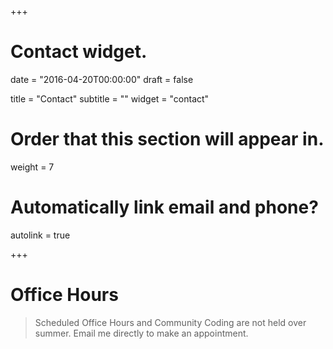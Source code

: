 +++
# Contact widget.

date = "2016-04-20T00:00:00"
draft = false

title = "Contact"
subtitle = ""
widget = "contact"

# Order that this section will appear in.
weight = 7

# Automatically link email and phone?
autolink = true

+++

# Office Hours 

> Scheduled Office Hours and Community Coding are not held over summer. Email me directly to make an appointment. 

<!---
* Holt 202: 
* Community Coding: 

_Need 1 unit? Sign up for MATH 290-Section 02 & Get credit for attending community coding sessions_


Want to make an appointment outside of these hours? <a href="https://radonatello.youcanbook.me/" data-ycbm-modal="true"><img src="https://youcanbook.me/resources/pics/ycbm-button.png" style="border-style:none;"/></a> 
--->